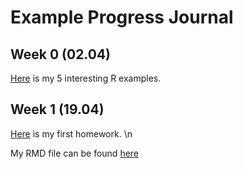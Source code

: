 # Example Progress Journal

## Week 0 (02.04)

[Here](files/hw0_alihan_zer.html) is my 5 interesting R examples.

## Week 1 (19.04)
[Here](files/2017402156_HW1.html) is my first homework. \n

My RMD file can be found [here](files/2017402156_HW1.Rmd)